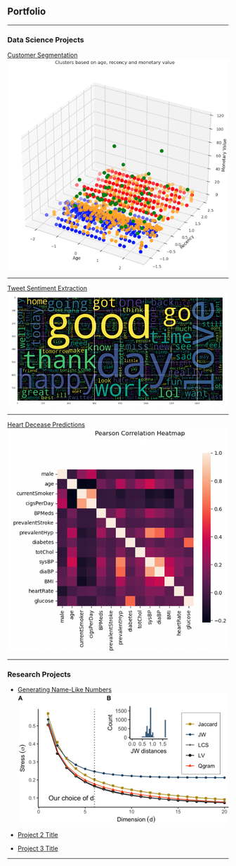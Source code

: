 ## Portfolio

---

### Data Science Projects

[Customer Segmentation](/customer_segmentation)
<img src="images/cust_seg_1.png?raw=true"/>

---
[Tweet Sentiment Extraction](/pdf/sample_presentation.pdf)
<img src="images/tweet_sent_1.png?raw=true"/>

---
[Heart Decease Predictions](http://example.com/)
<img src="images/log_reg_1.png?raw=true"/>

---

### Research Projects

- [Generating Name-Like Numbers](generate_name_like_numbers.md)
  <img src="images/stress_.png?raw=true"/>
  
- [Project 2 Title](http://example.com/)
- [Project 3 Title](http://example.com/)


---


<!--<p style="font-size:11px">Page template forked from <a href="https://github.com/evanca/quick-portfolio">evanca</a></p> -->
<!-- Remove above link if you don't want to attibute -->
